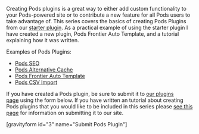<script>
{
    "title": "Creating Pods Plugins",
    "excerpt": "Creating Pods plugins is a great way to either add custom functionality to your Pods-powered site or to contribute a new feature for all Pods users to take advantage of.",

    "author": "josh412",
    "termSlugs": {
        "tutorial_type": [
            "advanced", "beginner"
        ]
    },
    "customFields: [
        {"key":"_yoast_wpseo_title", "value": "Creating Pods Plugins- Pods Framework"},
        {"key":"_yoast_wpseo_metadesc", "value": "Learn to create Pods plugins that add custom functionality to your Pods-powered site or contribute a new feature for all Pods users to take advantage of."}
    ]
}
</script>
Creating Pods plugins is a great way to either add custom functionality to your Pods-powered site or to contribute a new feature for all Pods users to take advantage of. This series covers the basics of creating Pods Plugins from our <a href="https://github.com/pods-framework/pods-extend">starter plugin</a>. As a practical example of using the starter plugin I have created a new plugin, Pods Frontier Auto Template, and a tutorial explaining how it was written.

Examples of Pods Plugins:
<ul>
	<li><a title="Pods SEO plugin page on WordPress.org" href="http://wordpress.org/plugins/pods-seo/" target="_blank">Pods SEO</a></li>
	<li><a title="Pods Alternative Cache GitHub repository" href="https://github.com/pods-framework/pods-alternative-cache" target="_blank">Pods Alternative Cache</a></li>
	<li><a href="https://github.com/pods-framework/pods-frontier-auto-template">Pods Frontier Auto Template</a></li>
	<li><a title="Pods CSV import WordPress.org download page" href="http://wordpress.org/plugins/csv-importer-for-pods/" target="_blank">Pods CSV Import</a></li>
</ul>
If you have created a Pods plugin, be sure to submit it to <a href="http://pods.io/plugins/" target="_blank">our plugins page</a> using the form below. If you have written an tutorial about creating Pods plugins that you would like to be included in this series please <a href="http://pods.io/?p=180612" target="_blank">see this page</a> for information on submitting it to our site.

[gravityform id="3" name="Submit Pods Plugin"]
